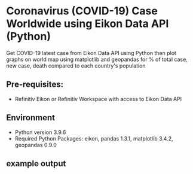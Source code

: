 # Coronavirus (COVID-19) Case Worldwide using Eikon Data API (Python)
Get COVID-19 latest case from Eikon Data API using Python then plot graphs on world map using matplotlib and geopandas for % of total case, new case, death compared to each country's population

## Pre-requisites:
- Refinitiv Eikon or Refinitiv Workspace with access to Eikon Data API
## Environment
- Python version 3.9.6
- Required Python Packages: eikon, pandas 1.3.1, matplotlib 3.4.2, geopandas 0.9.0
## example output
